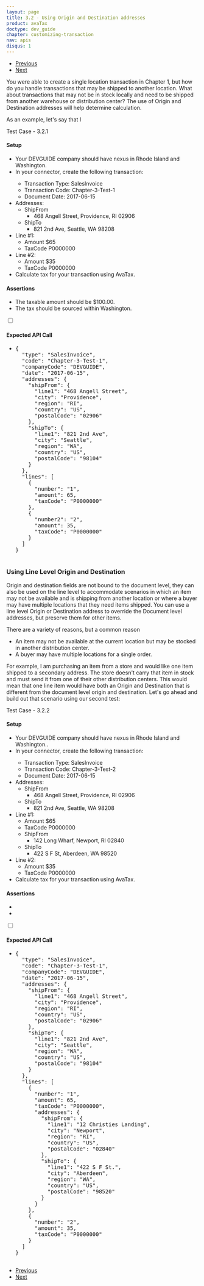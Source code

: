 ```yaml
---
layout: page
title: 3.2 - Using Origin and Destination addresses
product: avaTax
doctype: dev_guide
chapter: customizing-transaction
nav: apis
disqus: 1
---
```


<ul class="pager">
  <li class="previous"><a href="/avatax/dev-guide/customizing-transaction/document-level/"><i class="glyphicon glyphicon-chevron-left"></i>Previous</a></li>
  <li class="next"><a href="/avatax/dev-guide/customizing-transaction/using-reference-codes/">Next<i class="glyphicon glyphicon-chevron-right"></i></a></li>
</ul>

You were able to create a single location transaction in Chapter 1, but how do you handle transactions that may be shipped to another location.  What about transactions that may not be in stock locally and need to be shipped from another warehouse or distribution center?  The use of Origin and Destination addresses will help determine calculation.  

As an example, let's say that I 

<div class="dev-guide-test" id="test">
    <div class="dev-guide-test-heading">Test Case - 3.2.1</div>
<div class="dev-guide-test-content">
<h4>Setup</h4>
<ul class="dev-guide-list">
    <li>Your DEVGUIDE company should have nexus in Rhode Island and Washington.</li>
    <li>In your connector, create the following transaction:</li>
        <ul class="dev-guide-list">
            <li>Transaction Type: SalesInvoice</li>
            <li>Transaction Code: Chapter-3-Test-1</li>
            <li>Document Date: 2017-06-15</li>
        </ul>
        <li>Addresses:
            <ul class="dev-guide-list">
                <li>ShipFrom
                    <ul class="dev-guide-list">
                        <li>468 Angell Street, Providence, RI 02906</li>
                    </ul>
                </li>
                <li>ShipTo
                    <ul class="dev-guide-list">
                        <li>821 2nd Ave, Seattle, WA 98208</li>
                    </ul>
                </li>
            </ul>
        </li>
        <li>Line #1:
            <ul class="dev-guide-list">
                <li>Amount $65</li>
                <li>TaxCode P0000000</li>
            </ul>
        </li>
        <li>Line #2:
            <ul class="dev-guide-list">
                <li>Amount $35</li>
                <li>TaxCode P0000000</li>
            </ul>
        </li>
    <li>Calculate tax for your transaction using AvaTax.</li>  
</ul>
<h4>Assertions</h4>
<ul class="dev-guide-list">
    <li>The taxable amount should be $100.00.</li>
    <li>The tax should be sourced within Washington.</li>
</ul>
<div class="dev-guide-dropdown">
        <input id="checkbox_toggle1" type="checkbox" />
        <i id="icon-up" class="glyphicon glyphicon-chevron-down"></i><i id="icon-down" class="glyphicon glyphicon-chevron-right"></i>
        <label for="checkbox_toggle1"><h4>Expected API Call</h4></label>
        <ul class="dev-guide-dropdown-content">
            <li> 
                <pre>
{
  "type": "SalesInvoice",
  "code": "Chapter-3-Test-1",
  "companyCode": "DEVGUIDE",
  "date": "2017-06-15",
  "addresses": {
    "shipFrom": {
      "line1": "468 Angell Street",
      "city": "Providence",
      "region": "RI",
      "country": "US",
      "postalCode": "02906"
    },
    "shipTo": {
      "line1": "821 2nd Ave",
      "city": "Seattle",
      "region": "WA",
      "country": "US",
      "postalCode": "98104"
    }
  },
  "lines": [
    {
      "number": "1",
      "amount": 65,
      "taxCode": "P0000000"
    },
    {
      "number2": "2",
      "amount": 35,
      "taxCode": "P0000000"
    }
  ]
}
                </pre>
            </li>
        </ul>
    </div>
</div>
</div>

<h3>Using Line Level Origin and Destination</h3>
Origin and destination fields are not bound to the document level, they can also be used on the line level to accommodate scenarios in which an item may not be available and is shipping from another location or where a buyer may have multiple locations that they need items shipped.  You can use a line level Origin or Destination address to override the Document level addresses, but preserve them for other items.

There are a variety of reasons, but a common reason
<ul class="dev-guide-list">
    <li>An item may not be available at the current location but may be stocked in another distribution center.</li>
    <li>A buyer may have multiple locations for a single order.</li>
</ul>

For example, I am purchasing an item from a store and would like one item shipped to a secondary address.  The store doesn't carry that item in stock and must send it from one of their other distribution centers.  This would mean that one line item would have both an Origin and Destination that is different from the document level origin and destination.  Let's go ahead and build out that scenario using our second test:

<div class="dev-guide-test" id="test">
    <div class="dev-guide-test-heading">Test Case - 3.2.2</div>
<div class="dev-guide-test-content">
<h4>Setup</h4>
<ul class="dev-guide-list">
    <li>Your DEVGUIDE company should have nexus in Rhode Island and Washington..</li>
    <li>In your connector, create the following transaction:</li>
        <ul class="dev-guide-list">
            <li>Transaction Type: SalesInvoice</li>
            <li>Transaction Code: Chapter-3-Test-2</li>
            <li>Document Date: 2017-06-15</li>
        </ul>
        <li>Addresses:
            <ul class="dev-guide-list">
                <li>ShipFrom
                    <ul class="dev-guide-list">
                        <li>468 Angell Street, Providence, RI 02906</li>
                    </ul>
                </li>
                <li>ShipTo
                    <ul class="dev-guide-list">
                        <li>821 2nd Ave, Seattle, WA 98208</li>
                    </ul>
                </li>
            </ul>
        </li>
        <li>Line #1:
            <ul class="dev-guide-list">
                <li>Amount $65</li>
                <li>TaxCode P0000000</li>
                <li>ShipFrom
                    <ul class="dev-guide-list">
                        <li>142 Long Wharf, Newport, RI 02840</li>
                    </ul>
                </li>
                <li>ShipTo
                    <ul class="dev-guide-list">
                        <li>422 S F St, Aberdeen, WA 98520</li>
                    </ul>
                </li>
            </ul>
        </li>
        <li>Line #2:
            <ul class="dev-guide-list">
                <li>Amount $35</li>
                <li>TaxCode P0000000</li>
            </ul>
        </li>
    <li>Calculate tax for your transaction using AvaTax.</li>  
</ul>
<h4>Assertions</h4>
<ul class="dev-guide-list">
    <li></li>
    <li></li>
</ul>
<div class="dev-guide-dropdown">
        <input id="checkbox_toggle2" type="checkbox" />
        <i id="icon-up" class="glyphicon glyphicon-chevron-down"></i><i id="icon-down" class="glyphicon glyphicon-chevron-right"></i>
        <label for="checkbox_toggle2"><h4>Expected API Call</h4></label>
        <ul class="dev-guide-dropdown-content">
            <li> 
                <pre>
{
  "type": "SalesInvoice",
  "code": "Chapter-3-Test-1",
  "companyCode": "DEVGUIDE",
  "date": "2017-06-15",
  "addresses": {
    "shipFrom": {
      "line1": "468 Angell Street",
      "city": "Providence",
      "region": "RI",
      "country": "US",
      "postalCode": "02906"
    },
    "shipTo": {
      "line1": "821 2nd Ave",
      "city": "Seattle",
      "region": "WA",
      "country": "US",
      "postalCode": "98104"
    }
  },
  "lines": [
    {
      "number": "1",
      "amount": 65,
      "taxCode": "P0000000",
      "addresses": {
        "shipFrom": {
          "line1": "12 Christies Landing",
          "city": "Newport",
          "region": "RI",
          "country": "US",
          "postalCode": "02840"
        },
        "shipTo": {
          "line1": "422 S F St.",
          "city": "Aberdeen",
          "region": "WA",
          "country": "US",
          "postalCode": "98520"
        }
      }
    },
    {
      "number": "2",
      "amount": 35,
      "taxCode": "P0000000"
    }
  ]
}
                </pre>
            </li>
        </ul>
    </div>
</div>
</div>

<ul class="pager">
  <li class="previous"><a href="/avatax/dev-guide/customizing-transaction/document-level/"><i class="glyphicon glyphicon-chevron-left"></i>Previous</a></li>
  <li class="next"><a href="/avatax/dev-guide/customizing-transaction/using-reference-codes/">Next<i class="glyphicon glyphicon-chevron-right"></i></a></li>
</ul>